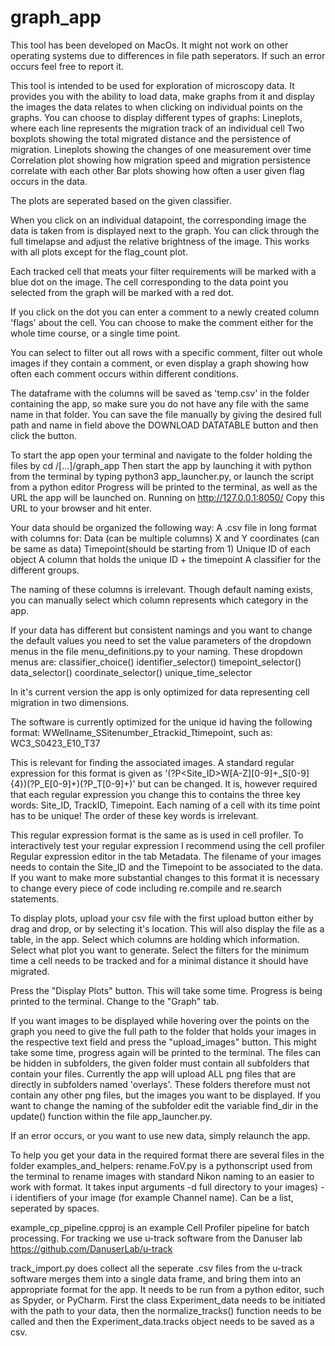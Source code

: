 # graph_app
This tool has been developed on MacOs. It might not work on other operating
systems due to differences in file path seperators. If such an error 
occurs feel free to report it.

This tool is intended to be used for exploration of microscopy data.
It provides you with the ability to load data, make graphs from it and display the images the data relates to
when clicking on individual points on the graphs.
You can choose to display different types of graphs:
Lineplots, where each line represents the migration track of an individual cell
Two boxplots showing the total migrated distance and the persistence of migration.
Lineplots showing the changes of one measurement over time
Correlation plot showing how migration speed and migration persistence correlate with each other
Bar plots showing how often a user given flag occurs in the data.

The plots are seperated based on the given classifier.

When you click on an individual datapoint, the corresponding image the data is taken from is displayed next to the graph.
You can click through the full timelapse and adjust the relative brightness of the image.
This works with all plots except for the flag_count plot.

Each tracked cell that meats your filter requirements will be marked with a blue dot on the image. 
The cell corresponding to the data point you selected from the graph will be marked with a red dot.

If you click on the dot you can enter a comment to a newly created column 'flags' about the cell.
You can choose to make the comment either for the whole time course, or a single time point.

You can select to filter out all rows with a specific comment, filter out whole images if they contain a comment,
or even display a graph showing how often each comment occurs within different conditions.

The dataframe with the columns will be saved as 'temp.csv' in the folder containing the app, so make sure you do not
have any file with the same name in that folder.
You can save the file manually by giving the desired full path and name in field above the DOWNLOAD DATATABLE 
button and then click the button.


To start the app open your terminal and navigate to the folder holding the files by 
cd /[...]/graph_app
Then start the app by launching it with python from the terminal by typing
python3 app_launcher.py, or launch the script from a python editor
Progress will be printed to the terminal, as well as the URL the app will be launched on.
Running on http://127.0.0.1:8050/
Copy this URL to your browser and hit enter. 




Your data should be organized the following way:
A .csv file in long format with columns for:
Data (can be multiple columns)
X and Y coordinates (can be same as data)
Timepoint(should be starting from 1)
Unique ID of each object
A column that holds the unique ID + the timepoint
A classifier for the different groups.


The naming of these columns is irrelevant. Though default naming exists, you can manually select which column 
represents which category in the app.

If your data has different but consistent namings and you want to change the default values 
you need to set the value parameters of the dropdown menus in the file menu_definitions.py to your naming.
These dropdown menus are:
classifier_choice()
identifier_selector()
timepoint_selector()
data_selector()
coordinate_selector()
unique_time_selector


In it's current version the app is only optimized for data representing cell migration in two dimensions.

The software is currently optimized for the unique id having the following format:
WWellname_SSitenumber_Etrackid_Ttimepoint, such as:
WC3_S0423_E10_T37

This is relevant for finding the associated images.
A standard regular expression for this format is given as 
'(?P<Site_ID>W[A-Z][0-9]+_S[0-9]{4})(?P<TrackID>_E[0-9]+)(?P<Timepoint>_T[0-9]+)'
but can be changed.
It is, however required that each regular expression you change this to contains the three key words:
Site_ID, TrackID, Timepoint. 
Each naming of a cell with its time point has to be unique!
The order of these key words is irrelevant.

This regular expression format is the same as is used in cell profiler. 
To interactively test your regular expression I recommend using the cell profiler
Regular expression editor in the tab Metadata.
The filename of your images needs to contain the Site_ID and the Timepoint to be associated to the data.
If you want to make more substantial changes to this format  it is necessary to change every piece of code including re.compile
and re.search statements. 


To display plots, upload your csv file with the first upload button either by drag and drop, or by selecting
it's location.
This will also display the file as a table, in the app.
Select which columns are holding which information.
Select what plot you want to generate.
Select the filters for the minimum time a cell needs to be tracked and for a minimal distance it should have migrated.

Press the "Display Plots" button.
This will take some time. Progress is being printed to the terminal.
Change to the "Graph" tab.

If you want images to be displayed while hovering over the points on the graph you need to give the full path to the folder
that holds your images in the respective text field and press the "upload_images" button.
This might take some time, progress again will be printed to the terminal.
The files can be hidden in subfolders, the given folder must contain all subfolders that contain your files.
Currently the app will upload ALL png files that are directly in subfolders named 'overlays'. These folders therefore
must not contain any other png files, but the images you want to be displayed.
If you want to change the naming of the subfolder edit the variable find_dir in the update() function within 
the file app_launcher.py.


If an error occurs, or you want to use new data, simply relaunch the app.


To help you get your data in the required format there are several files
in the folder examples_and_helpers:
rename.FoV.py is a pythonscript used from the terminal to rename images with standard Nikon naming to an easier to work with format.
It takes input arguments
-d full directory to your images)
-i identifiers of your image (for example Channel name). Can be a list, seperated by spaces.

example_cp_pipeline.cpproj is an example Cell Profiler pipeline for batch processing.
For tracking we use u-track software from the Danuser lab 
https://github.com/DanuserLab/u-track

track_import.py does collect all the seperate .csv files from the u-track software merges them into a single data frame,
and bring them into an appropriate format for the app.
It needs to be run from a python editor, such as Spyder, or PyCharm.
First the class Experiment_data needs to be initiated with the path to your data, 
then the normalize_tracks() function needs to be called and then the Experiment_data.tracks object
needs to be saved as a csv.
